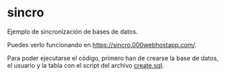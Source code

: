 # sincro
Ejemplo de sincronización de bases de datos.

Puedes verlo funcionando en https://sincro.000webhostapp.com/.

Para poder ejecutarse el código, primero han de crearse la base de datos,
el usuario y la tabla con el script del archivo [create.sql](/sql/create.sql).
